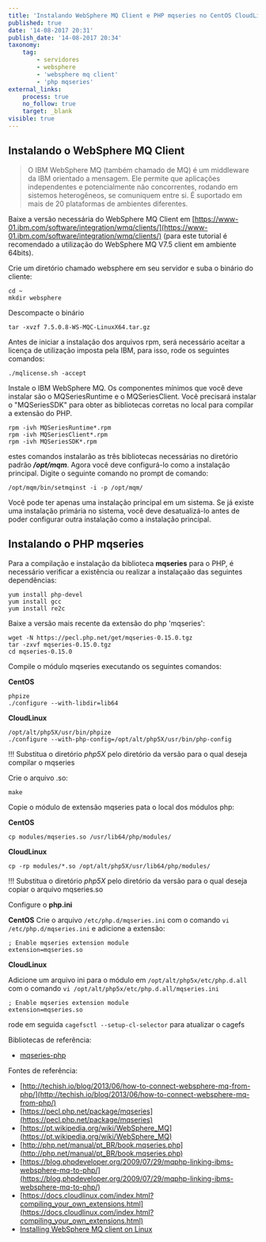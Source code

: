```yaml
---
title: 'Instalando WebSphere MQ Client e PHP mqseries no CentOS CloudLinux'
published: true
date: '14-08-2017 20:31'
publish_date: '14-08-2017 20:34'
taxonomy:
    tag:
        - servidores
        - websphere
        - 'websphere mq client'
        - 'php mqseries'
external_links:
    process: true
    no_follow: true
    target: _blank
visible: true
---
```


## Instalando o WebSphere MQ Client

> O IBM WebSphere MQ (também chamado de MQ) é um middleware da IBM orientado a mensagem. Ele permite que aplicações independentes e potencialmente não concorrentes, rodando em sistemos heterogêneos, se comuniquem entre si. É suportado em mais de 20 plataformas de ambientes diferentes.

Baixe a versão necessária do WebSphere MQ Client em [https://www-01.ibm.com/software/integration/wmq/clients/](https://www-01.ibm.com/software/integration/wmq/clients/) (para este tutorial é recomendado a utilização do WebSphere MQ V7.5 client em ambiente 64bits).

Crie um diretório chamado websphere em seu servidor e suba o binário do cliente:

```shell
cd ~
mkdir websphere
```

Descompacte o binário

```shell
tar -xvzf 7.5.0.8-WS-MQC-LinuxX64.tar.gz
```

Antes de iniciar a instalação dos arquivos rpm, será necessário aceitar a licença de utilização imposta pela IBM, para isso, rode os seguintes comandos:

```shel
./mqlicense.sh -accept
```

Instale o IBM WebSphere MQ. Os componentes mínimos que você deve instalar são o MQSeriesRuntime e o MQSeriesClient. Você precisará instalar o "MQSeriesSDK" para obter as bibliotecas corretas no local para compilar a extensão do PHP.

```shell
rpm -ivh MQSeriesRuntime*.rpm
rpm -ivh MQSeriesClient*.rpm
rpm -ivh MQSeriesSDK*.rpm
```

estes comandos instalarão as três bibliotecas necessárias no diretório padrão **_/opt/mqm_**. Agora você deve configurá-lo como a instalação principal. Digite o seguinte comando no prompt de comando:

```shell
/opt/mqm/bin/setmqinst -i -p /opt/mqm/
```
Você pode ter apenas uma instalação principal em um sistema. Se já existe uma instalação primária no sistema, você deve desatualizá-lo antes de poder configurar outra instalação como a instalação principal.

## Instalando o PHP mqseries

Para a compilação e instalação da biblioteca **mqseries** para o PHP, é necessário verificar a existência ou realizar a instalaçaão das seguintes dependências:

```shell
yum install php-devel
yum install gcc
yum install re2c
```
Baixe a versão mais recente da extensão do php 'mqseries':

```shell
wget -N https://pecl.php.net/get/mqseries-0.15.0.tgz
tar -zxvf mqseries-0.15.0.tgz
cd mqseries-0.15.0
```
Compile o módulo mqseries executando os seguintes comandos:

**CentOS**
```shell
phpize
./configure --with-libdir=lib64
```

**CloudLinux**
```shell
/opt/alt/php5X/usr/bin/phpize
./configure --with-php-config=/opt/alt/php5X/usr/bin/php-config
```
!!! Substitua o diretório _php5X_ pelo diretório da versão para o qual deseja compilar o mqseries

Crie o arquivo .so:
```shell
make
```

Copie o módulo de extensão mqseries pata o local dos módulos php:

**CentOS**
```shell
cp modules/mqseries.so /usr/lib64/php/modules/
```

**CloudLinux**
```shell
cp -rp modules/*.so /opt/alt/php5X/usr/lib64/php/modules/
```
!!! Substitua o diretório _php5X_ pelo diretório da versão para o qual deseja copiar o arquivo mqseries.so

Configure o **php.ini** 

**CentOS**
Crie o arquivo ```/etc/php.d/mqseries.ini``` com o comando ```vi /etc/php.d/mqseries.ini``` e adicione a extensão:
```shell
; Enable mqseries extension module
extension=mqseries.so
```

**CloudLinux**

Adicione um arquivo ini para o módulo em ```/opt/alt/php5x/etc/php.d.all``` com o comando ```vi /opt/alt/php5x/etc/php.d.all/mqseries.ini```
```shell
; Enable mqseries extension module
extension=mqseries.so
```
rode em seguida ```cagefsctl --setup-cl-selector``` para atualizar o cagefs

Bibliotecas de referência:
- [mqseries-php](https://github.com/bariton3/mqseries-php)

Fontes de referência:
- [http://techish.io/blog/2013/06/how-to-connect-websphere-mq-from-php/](http://techish.io/blog/2013/06/how-to-connect-websphere-mq-from-php/)
- [https://pecl.php.net/package/mqseries](https://pecl.php.net/package/mqseries)
- [https://pt.wikipedia.org/wiki/WebSphere_MQ](https://pt.wikipedia.org/wiki/WebSphere_MQ)
- [http://php.net/manual/pt_BR/book.mqseries.php](http://php.net/manual/pt_BR/book.mqseries.php)
- [https://blog.phpdeveloper.org/2009/07/29/mqphp-linking-ibms-websphere-mq-to-php/](https://blog.phpdeveloper.org/2009/07/29/mqphp-linking-ibms-websphere-mq-to-php/)
- [https://docs.cloudlinux.com/index.html?compiling_your_own_extensions.html](https://docs.cloudlinux.com/index.html?compiling_your_own_extensions.html)
- [Installing WebSphere MQ client on Linux](https://www.ibm.com/support/knowledgecenter/en/SSFKSJ_7.5.0/com.ibm.mq.ins.doc/q009010_.htm)